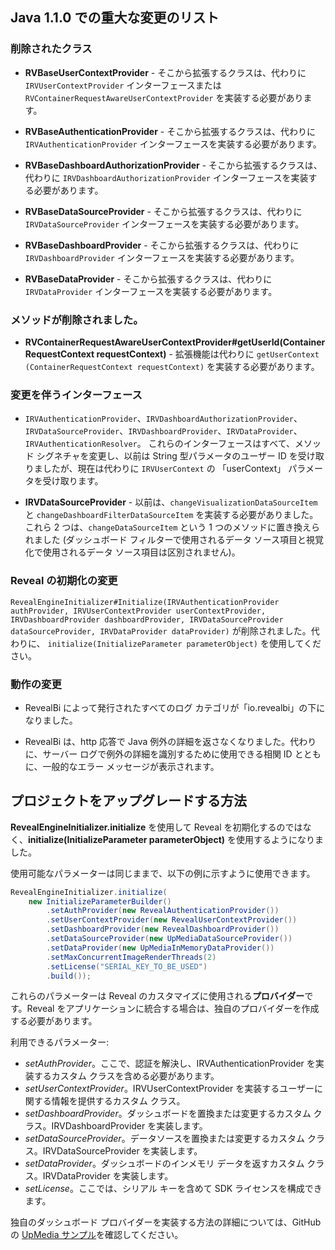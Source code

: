## Java 1.1.0 での重大な変更のリスト

### 削除されたクラス

- **RVBaseUserContextProvider** - そこから拡張するクラスは、代わりに `IRVUserContextProvider` インターフェースまたは `RVContainerRequestAwareUserContextProvider` を実装する必要があります。

- **RVBaseAuthenticationProvider** - そこから拡張するクラスは、代わりに `IRVAuthenticationProvider` インターフェースを実装する必要があります。

- **RVBaseDashboardAuthorizationProvider** - そこから拡張するクラスは、代わりに `IRVDashboardAuthorizationProvider` インターフェースを実装する必要があります。

- **RVBaseDataSourceProvider** - そこから拡張するクラスは、代わりに `IRVDataSourceProvider` インターフェースを実装する必要があります。

- **RVBaseDashboardProvider** - そこから拡張するクラスは、代わりに `IRVDashboardProvider` インターフェースを実装する必要があります。

- **RVBaseDataProvider** - そこから拡張するクラスは、代わりに `IRVDataProvider` インターフェースを実装する必要があります。


### メソッドが削除されました。

- **RVContainerRequestAwareUserContextProvider#getUserId(ContainerRequestContext requestContext)** - 拡張機能は代わりに `getUserContext (ContainerRequestContext requestContext)` を実装する必要があります。


### 変更を伴うインターフェース

- `IRVAuthenticationProvider`、`IRVDashboardAuthorizationProvider`、`IRVDataSourceProvider`、`IRVDashboardProvider`、`IRVDataProvider`、`IRVAuthenticationResolver`。
これらのインターフェースはすべて、メソッド シグネチャを変更し、以前は String 型パラメータのユーザー ID を受け取りましたが、現在は代わりに `IRVUserContext` の 「userContext」 パラメータを受け取ります。

- **IRVDataSourceProvider** - 以前は、`changeVisualizationDataSourceItem` と `changeDashboardFilterDataSourceItem` を実装する必要がありました。これら 2 つは、`changeDataSourceItem` という 1 つのメソッドに置き換えられました (ダッシュボード フィルターで使用されるデータ ソース項目と視覚化で使用されるデータ ソース項目は区別されません)。

### Reveal の初期化の変更

`RevealEngineInitializer#Initialize(IRVAuthenticationProvider authProvider, IRVUserContextProvider userContextProvider, IRVDashboardProvider dashboardProvider, IRVDataSourceProvider dataSourceProvider, IRVDataProvider dataProvider)` が削除されました。代わりに、 `initialize(InitializeParameter parameterObject)` を使用してください。

### 動作の変更

- RevealBi によって発行されたすべてのログ カテゴリが「io.revealbi」の下になりました。

- RevealBi は、http 応答で Java 例外の詳細を返さなくなりました。代わりに、サーバー ログで例外の詳細を識別するために使用できる相関 ID とともに、一般的なエラー メッセージが表示されます。






## プロジェクトをアップグレードする方法

**RevealEngineInitializer.initialize** を使用して Reveal を初期化するのではなく、**initialize(InitializeParameter parameterObject)** を使用するようになりました。

使用可能なパラメーターは同じままで、以下の例に示すように使用できます。

``` java
RevealEngineInitializer.initialize(
    new InitializeParameterBuilder()
        .setAuthProvider(new RevealAuthenticationProvider())
        .setUserContextProvider(new RevealUserContextProvider())
        .setDashboardProvider(new RevealDashboardProvider())
        .setDataSourceProvider(new UpMediaDataSourceProvider())
        .setDataProvider(new UpMediaInMemoryDataProvider())
        .setMaxConcurrentImageRenderThreads(2)
        .setLicense("SERIAL_KEY_TO_BE_USED")
        .build());
```
これらのパラメーターは Reveal のカスタマイズに使用される**プロバイダー**です。Reveal をアプリケーションに統合する場合は、独自のプロバイダーを作成する必要があります。

利用できるパラメーター:
- *setAuthProvider*。ここで、認証を解決し、IRVAuthenticationProvider を実装するカスタム クラスを含める必要があります。
- *setUserContextProvider*。IRVUserContextProvider を実装するユーザーに関する情報を提供するカスタム クラス。
- *setDashboardProvider*。ダッシュボードを置換または変更するカスタム クラス。IRVDashboardProvider を実装します。
- *setDataSourceProvider*。データソースを置換または変更するカスタム クラス。IRVDataSourceProvider を実装します。
- *setDataProvider*。ダッシュボードのインメモリ データを返すカスタム クラス。IRVDataProvider を実装します。
- *setLicense*。ここでは、シリアル キーを含めて SDK ライセンスを構成できます。

独自のダッシュボード プロバイダーを実装する方法の詳細については、GitHub の [UpMedia サンプル](https://github.com/RevealBi/sdk-samples-java)を確認してください。